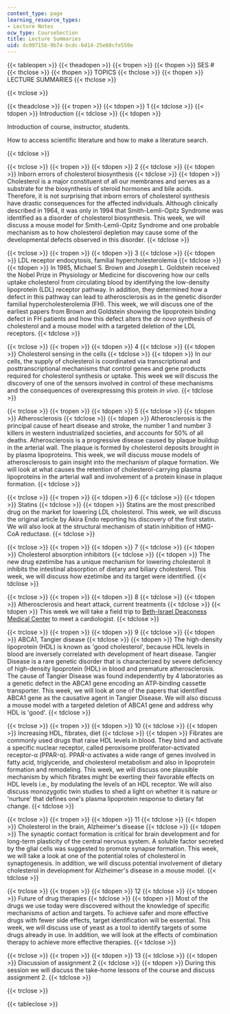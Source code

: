 ```yaml
---
content_type: page
learning_resource_types:
- Lecture Notes
ocw_type: CourseSection
title: Lecture Summaries
uid: dc09715b-9b74-bcdc-6d14-25e88cfe550e
---
```


{{< tableopen >}}
{{< theadopen >}}
{{< tropen >}}
{{< thopen >}}
SES #
{{< thclose >}}
{{< thopen >}}
TOPICS
{{< thclose >}}
{{< thopen >}}
LECTURE SUMMARIES
{{< thclose >}}

{{< trclose >}}

{{< theadclose >}}
{{< tropen >}}
{{< tdopen >}}
1
{{< tdclose >}}
{{< tdopen >}}
Introduction
{{< tdclose >}}
{{< tdopen >}}


Introduction of course, instructor, students.

How to access scientific literature and how to make a literature search.


{{< tdclose >}}

{{< trclose >}}
{{< tropen >}}
{{< tdopen >}}
2
{{< tdclose >}}
{{< tdopen >}}
Inborn errors of cholesterol biosynthesis
{{< tdclose >}}
{{< tdopen >}}
Cholesterol is a major constituent of all our membranes and serves as a substrate for the biosynthesis of steroid hormones and bile acids. Therefore, it is not surprising that inborn errors of cholesterol synthesis have drastic consequences for the affected individuals. Although clinically described in 1964, it was only in 1994 that Smith-Lemli-Opitz Syndrome was identified as a disorder of cholesterol biosynthesis. This week, we will discuss a mouse model for Smith-Lemli-Opitz Syndrome and one probable mechanism as to how cholesterol depletion may cause some of the developmental defects observed in this disorder.
{{< tdclose >}}

{{< trclose >}}
{{< tropen >}}
{{< tdopen >}}
3
{{< tdclose >}}
{{< tdopen >}}
LDL receptor endocytosis, familial hypercholesterolemia
{{< tdclose >}}
{{< tdopen >}}
In 1985, Michael S. Brown and Joseph L. Goldstein received the Nobel Prize in Physiology or Medicine for discovering how our cells uptake cholesterol from circulating blood by identifying the low-density lipoprotein (LDL) receptor pathway. In addition, they determined how a defect in this pathway can lead to atherosclerosis as in the genetic disorder familial hypercholesterolemia (FH). This week, we will discuss one of the earliest papers from Brown and Goldstein showing the lipoprotein binding defect in FH patients and how this defect alters the _de novo_ synthesis of cholesterol and a mouse model with a targeted deletion of the LDL receptors.
{{< tdclose >}}

{{< trclose >}}
{{< tropen >}}
{{< tdopen >}}
4
{{< tdclose >}}
{{< tdopen >}}
Cholesterol sensing in the cells
{{< tdclose >}}
{{< tdopen >}}
In our cells, the supply of cholesterol is coordinated via transcriptional and posttranscriptional mechanisms that control genes and gene products required for cholesterol synthesis or uptake. This week we will discuss the discovery of one of the sensors involved in control of these mechanisms and the consequences of overexpressing this protein _in vivo_.
{{< tdclose >}}

{{< trclose >}}
{{< tropen >}}
{{< tdopen >}}
5
{{< tdclose >}}
{{< tdopen >}}
Atherosclerosis
{{< tdclose >}}
{{< tdopen >}}
Atherosclerosis is the principal cause of heart disease and stroke, the number 1 and number 3 killers in western industrialized societies, and accounts for 50% of all deaths. Atherosclerosis is a progressive disease caused by plaque buildup in the arterial wall. The plaque is formed by cholesterol deposits brought in by plasma lipoproteins. This week, we will discuss mouse models of atherosclerosis to gain insight into the mechanism of plaque formation. We will look at what causes the retention of cholesterol-carrying plasma lipoproteins in the arterial wall and involvement of a protein kinase in plaque formation.
{{< tdclose >}}

{{< trclose >}}
{{< tropen >}}
{{< tdopen >}}
6
{{< tdclose >}}
{{< tdopen >}}
Statins
{{< tdclose >}}
{{< tdopen >}}
Statins are the most prescribed drug on the market for lowering LDL cholesterol. This week, we will discuss the original article by Akira Endo reporting his discovery of the first statin. We will also look at the structural mechanism of statin inhibition of HMG-CoA reductase.
{{< tdclose >}}

{{< trclose >}}
{{< tropen >}}
{{< tdopen >}}
7
{{< tdclose >}}
{{< tdopen >}}
Cholesterol absorption inhibitors
{{< tdclose >}}
{{< tdopen >}}
The new drug ezetimibe has a unique mechanism for lowering cholesterol: it inhibits the intestinal absorption of dietary and biliary cholesterol. This week, we will discuss how ezetimibe and its target were identified.
{{< tdclose >}}

{{< trclose >}}
{{< tropen >}}
{{< tdopen >}}
8
{{< tdclose >}}
{{< tdopen >}}
Atherosclerosis and heart attack, current treatments
{{< tdclose >}}
{{< tdopen >}}
This week we will take a field trip to [Beth-Israel Deaconess Medical Center](http://www.bidmc.harvard.edu/) to meet a cardiologist.
{{< tdclose >}}

{{< trclose >}}
{{< tropen >}}
{{< tdopen >}}
9
{{< tdclose >}}
{{< tdopen >}}
ABCA1, Tangier disease
{{< tdclose >}}
{{< tdopen >}}
The high-density lipoprotein (HDL) is known as 'good cholesterol', because HDL levels in blood are inversely correlated with development of heart disease. Tangier Disease is a rare genetic disorder that is characterized by severe deficiency of high-density lipoprotein (HDL) in blood and premature atherosclerosis. The cause of Tangier Disease was found independently by 4 laboratories as a genetic defect in the ABCA1 gene encoding an ATP-binding cassette transporter. This week, we will look at one of the papers that identified ABCA1 gene as the causative agent in Tangier Disease. We will also discuss a mouse model with a targeted deletion of ABCA1 gene and address why HDL is 'good'.
{{< tdclose >}}

{{< trclose >}}
{{< tropen >}}
{{< tdopen >}}
10
{{< tdclose >}}
{{< tdopen >}}
Increasing HDL, fibrates, diet
{{< tdclose >}}
{{< tdopen >}}
Fibrates are commonly used drugs that raise HDL levels in blood. They bind and activate a specific nuclear receptor, called peroxisome proliferator-activated receptor-α (PPAR-α). PPAR-α activates a wide range of genes involved in fatty acid, triglyceride, and cholesterol metabolism and also in lipoprotein formation and remodeling. This week, we will discuss one plausible mechanism by which fibrates might be exerting their favorable effects on HDL levels i.e., by modulating the levels of an HDL receptor. We will also discuss monozygotic twin studies to shed a light on whether it is nature or 'nurture' that defines one's plasma lipoprotein response to dietary fat change.
{{< tdclose >}}

{{< trclose >}}
{{< tropen >}}
{{< tdopen >}}
11
{{< tdclose >}}
{{< tdopen >}}
Cholesterol in the brain, Alzheimer's disease
{{< tdclose >}}
{{< tdopen >}}
The synaptic contact formation is critical for brain development and for long-term plasticity of the central nervous system. A soluble factor secreted by the glial cells was suggested to promote synapse formation. This week, we will take a look at one of the potential roles of cholesterol in synaptogenesis. In addition, we will discuss potential involvement of dietary cholesterol in development for Alzheimer's disease in a mouse model.
{{< tdclose >}}

{{< trclose >}}
{{< tropen >}}
{{< tdopen >}}
12
{{< tdclose >}}
{{< tdopen >}}
Future of drug therapies
{{< tdclose >}}
{{< tdopen >}}
Most of the drugs we use today were discovered without the knowledge of specific mechanisms of action and targets. To achieve safer and more effective drugs with fewer side effects, target identification will be essential. This week, we will discuss use of yeast as a tool to identify targets of some drugs already in use. In addition, we will look at the effects of combination therapy to achieve more effective therapies.
{{< tdclose >}}

{{< trclose >}}
{{< tropen >}}
{{< tdopen >}}
13
{{< tdclose >}}
{{< tdopen >}}
Discussion of assignment 2
{{< tdclose >}}
{{< tdopen >}}
During this session we will discuss the take-home lessons of the course and discuss assignment 2.
{{< tdclose >}}

{{< trclose >}}

{{< tableclose >}}